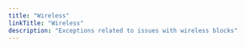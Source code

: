 ```yaml
---
title: "Wireless"
linkTitle: "Wireless"
description: "Exceptions related to issues with wireless blocks"
---
```

